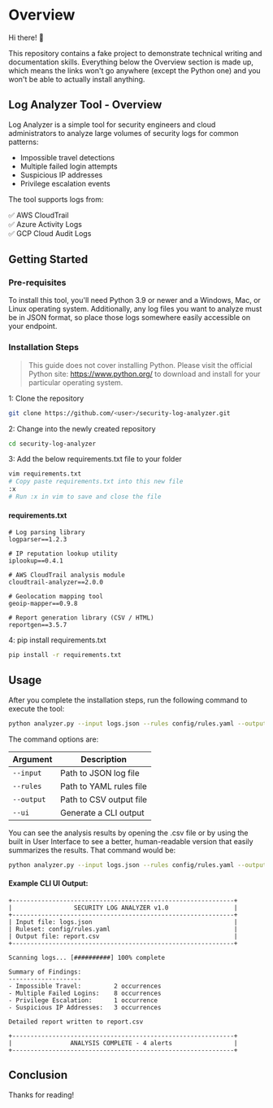# Overview 
Hi there! 👋

This repository contains a fake project to demonstrate technical writing and documentation skills. Everything below the Overview section is made up, which means the links won't go anywhere (except the Python one) and you won't be able to actually install anything.

## Log Analyzer Tool - Overview
Log Analyzer is a simple tool for security engineers and cloud administrators to analyze large volumes of security logs for common patterns:

* Impossible travel detections
* Multiple failed login attempts
* Suspicious IP addresses
* Privilege escalation events

The tool supports logs from:

✅ AWS CloudTrail\
✅ Azure Activity Logs\
✅ GCP Cloud Audit Logs


## Getting Started
### Pre-requisites
To install this tool, you'll need Python 3.9 or newer and a Windows, Mac, or Linux operating system. Additionally, any log files you want to analyze must be in JSON format, so place those logs somewhere easily accessible on your endpoint.

### Installation Steps 
>This guide does not cover installing Python. Please visit the official Python site: https://www.python.org/ to download and install for your particular operating system.

1: Clone the repository
``` bash
git clone https://github.com/<user>/security-log-analyzer.git
```
2: Change into the newly created repository
``` bash
cd security-log-analyzer
```
3: Add the below requirements.txt file to your folder
```bash
vim requirements.txt
# Copy paste requirements.txt into this new file
:x 
# Run :x in vim to save and close the file
```
#### requirements.txt
```
# Log parsing library
logparser==1.2.3

# IP reputation lookup utility
iplookup==0.4.1

# AWS CloudTrail analysis module
cloudtrail-analyzer==2.0.0

# Geolocation mapping tool
geoip-mapper==0.9.8

# Report generation library (CSV / HTML)
reportgen==3.5.7
```


4: pip install requirements.txt
``` bash
pip install -r requirements.txt
```


## Usage
After you complete the installation steps, run the following command to execute the tool:
``` bash
python analyzer.py --input logs.json --rules config/rules.yaml --output report.csv
```
The command options are:

| Argument      | Description |
| -----------   | ----------- |
| `--input`     | Path to JSON log file|
| `--rules`     | Path to YAML rules file|
| `--output`    | Path to CSV output file|
| `--ui`        | Generate a CLI output|

You can see the analysis results by opening the .csv file or by using the built in User Interface to see a better, human-readable version that easily summarizes the results. That command would be:

``` bash
python analyzer.py --input logs.json --rules config/rules.yaml --output report.csv --ui
```

#### Example CLI UI Output:
```
+-------------------------------------------------------------+
|                 SECURITY LOG ANALYZER v1.0                  |
+-------------------------------------------------------------+
| Input file: logs.json                                       |
| Ruleset: config/rules.yaml                                  |
| Output file: report.csv                                     |
+-------------------------------------------------------------+

Scanning logs... [##########] 100% complete

Summary of Findings:
--------------------
- Impossible Travel:         2 occurrences
- Multiple Failed Logins:    8 occurrences
- Privilege Escalation:      1 occurrence
- Suspicious IP Addresses:   3 occurrences

Detailed report written to report.csv

+-------------------------------------------------------------+
|                ANALYSIS COMPLETE - 4 alerts                 |
+-------------------------------------------------------------+
```

## Conclusion
Thanks for reading!